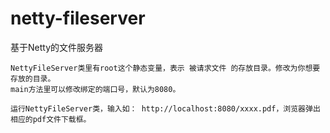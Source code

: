 # netty-fileserver
基于Netty的文件服务器

    NettyFileServer类里有root这个静态变量，表示 被请求文件 的存放目录。修改为你想要存放的目录。
    main方法里可以修改绑定的端口号，默认为8080。
    
    运行NettyFileServer类，输入如： http://localhost:8080/xxxx.pdf，浏览器弹出相应的pdf文件下载框。

